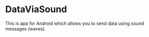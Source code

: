 # DataViaSound
This is app for Android which allows you to send data using sound messages  (waves). 
